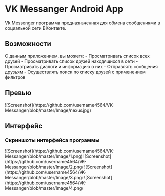 # VK Messanger Android App
Vk Messenger программа предназначенная для обмена сообщениями в социальной сети ВКонтакте.


<h2>Возможности</h2>
С данным приложением, вы можете:
- Просматривать список всех друзей
- Просматривать список друзей находящихся в сети
- Просматривать диалоги и информацию о них
- Отправлять сообщения друзьям
- Осуществлять поиск по списку друзей с применением фильтров


<h2>Превью</h2>
![Screenshot](https://github.com/username4564/VK-Messanger/blob/master/Image/nexus.jpg)


<h2>Интерфейс</h2>
<h3>Скриншоты интерфейса программы</h3>
![Screenshot](https://github.com/username4564/VK-Messanger/blob/master/Image/1.png) ![Screenshot](https://github.com/username4564/VK-Messanger/blob/master/Image/2.png)
![Screenshot](https://github.com/username4564/VK-Messanger/blob/master/Image/3.png) ![Screenshot](https://github.com/username4564/VK-Messanger/blob/master/Image/4.png)
